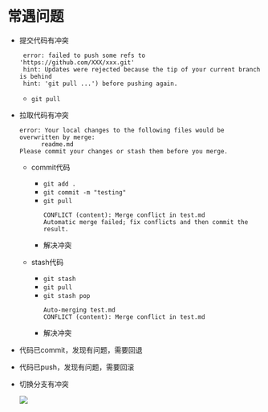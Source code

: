 # 常遇问题
+ 提交代码有冲突
  ```
   error: failed to push some refs to 'https://github.com/XXX/xxx.git'
   hint: Updates were rejected because the tip of your current branch is behind
   hint: 'git pull ...') before pushing again.
  ```
  - `git pull`

+ 拉取代码有冲突
  ```
  error: Your local changes to the following files would be overwritten by merge:
        readme.md
  Please commit your changes or stash them before you merge.
  ```
  - commit代码
    - `git add .`
    - `git commit -m "testing"`
    - `git pull`
      ```
      CONFLICT (content): Merge conflict in test.md
      Automatic merge failed; fix conflicts and then commit the result.
      ```
    - 解决冲突
    
  - stash代码
    - `git stash`
    - `git pull`
    - `git stash pop`
      ```
      Auto-merging test.md
      CONFLICT (content): Merge conflict in test.md
      ```
    - 解决冲突
    
+ 代码已commit，发现有问题，需要回退
+ 代码已push，发现有问题，需要回滚
+ 切换分支有冲突

  ![](images/checkout-branch.jpg)
